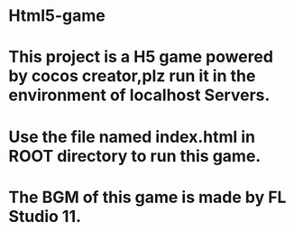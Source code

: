 # Html5-game
# This project is a H5 game powered by cocos creator,plz run it in the environment of localhost Servers.
# Use the file named index.html in ROOT directory to run this game.
# The BGM of this game is made by FL Studio 11.

